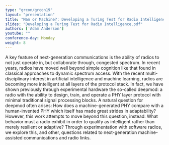 ```yaml
---
type: "grcon/grcon19"
layout: "presentation"
title: "Man or Machine?: Developing a Turing Test for Radio Intelligence"
slides: "Developing a Turing Test for Radio Intelligence.pdf"
authors: ['Adam Anderson']
youtube: ""
conference-day: Monday
weight: 8
---
```

A key feature of next-generation communications is the ability of radios to not just operate in, but collaborate through, congested spectrum. In recent years, radios have moved well beyond simple cognition like that found in classical approaches to dynamic spectrum access. With the recent multi-disciplinary interest in artificial intelligence and machine learning, radios are becoming more intelligent at all layers of the protocol stack. In fact, we have shown previously through experimental hardware the so-called deepmod: a radio with the ability to design, train, and operate a PHY layer protocol with minimal traditional signal processing blocks. A natural question for deepmod often arises: How does a machine-generated PHY compare with a human-invented PHY which itself has made great strides in adaptability? However, this work attempts to move beyond this question, instead: What behavior must a radio exhibit in order to qualify as intelligent rather than merely resilient or adaptive? Through experimentation with software radios, we explore this, and other, questions related to next-generation machine-assisted communications and radio links.
